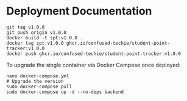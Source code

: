 # Deployment Documentation

```
git tag v1.0.0
git push origin v1.0.0
docker build -t spt:v1.0.0 .
docker tag spt:v1.0.0 ghcr.io/confused-techie/student-point-tracker:v1.0.0
docker push ghcr.io/confused-techie/student-point-tracker:v1.0.0
```


To upgrade the single container via Docker Compose once deployed:

```
nano docker-compose.yml
# Upgrade the version
sudo docker-compose pull
sudo docker-compose up -d --no-deps backend
```
